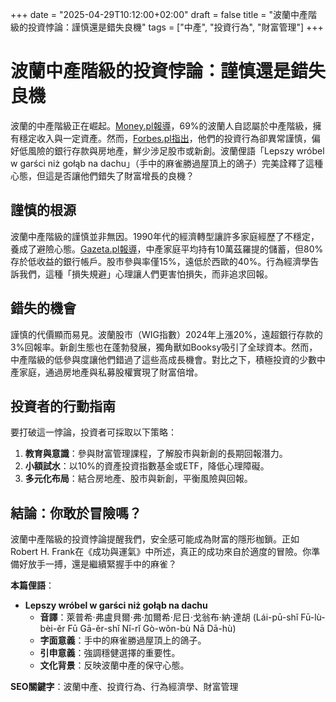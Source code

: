 +++
date = "2025-04-29T10:12:00+02:00"
draft = false
title = "波蘭中產階級的投資悖論：謹慎還是錯失良機"
tags = ["中產", "投資行為", "財富管理"]
+++

# 波蘭中產階級的投資悖論：謹慎還是錯失良機

波蘭的中產階級正在崛起。[Money.pl報導](https://www.money.pl/pieniadze/nie-tylko-zarobki-sa-wazne-oto-kto-zalicza-sie-do-klasy-sredniej-w-polsce-7150903885802176a.html)，69%的波蘭人自認屬於中產階級，擁有穩定收入與一定資產。然而，[Forbes.pl指出](https://www.forbes.pl/jerzy-mazgaj-polacy-bogaci-ale-inwestuja-ostroznie-i-malo-efektywnie/zg9r51y)，他們的投資行為卻異常謹慎，偏好低風險的銀行存款與房地產，鮮少涉足股市或新創。波蘭俚語「Lepszy wróbel w garści niż gołąb na dachu」（手中的麻雀勝過屋頂上的鴿子）完美詮釋了這種心態，但這是否讓他們錯失了財富增長的良機？

## 謹慎的根源

波蘭中產階級的謹慎並非無因。1990年代的經濟轉型讓許多家庭經歷了不穩定，養成了避險心態。[Gazeta.pl報導](https://next.gazeta.pl/next/7,151003,31891624,w-polsce-objelaby-69-proc-populacji-ale-decyduja-nie-tylko.html)，中產家庭平均持有10萬茲羅提的儲蓄，但80%存於低收益的銀行帳戶。股市參與率僅15%，遠低於西歐的40%。行為經濟學告訴我們，這種「損失規避」心理讓人們更害怕損失，而非追求回報。

## 錯失的機會

謹慎的代價顯而易見。波蘭股市（WIG指數）2024年上漲20%，遠超銀行存款的3%回報率。新創生態也在蓬勃發展，獨角獸如Booksy吸引了全球資本。然而，中產階級的低參與度讓他們錯過了這些高成長機會。對比之下，積極投資的少數中產家庭，通過房地產與私募股權實現了財富倍增。

## 投資者的行動指南

要打破這一悖論，投資者可採取以下策略：

1. **教育與意識**：參與財富管理課程，了解股市與新創的長期回報潛力。
2. **小額試水**：以10%的資產投資指數基金或ETF，降低心理障礙。
3. **多元化布局**：結合房地產、股市與新創，平衡風險與回報。

## 結論：你敢於冒險嗎？

波蘭中產階級的投資悖論提醒我們，安全感可能成為財富的隱形枷鎖。正如Robert H. Frank在《成功與運氣》中所述，真正的成功來自於適度的冒險。你準備好放手一搏，還是繼續緊握手中的麻雀？

**本篇俚語**：  
- **Lepszy wróbel w garści niż gołąb na dachu**  
  - **音譯**：萊普希·弗盧貝爾·弗·加爾希·尼日·戈翁布·納·達胡 (Lái-pū-shǐ Fū-lù-bèi-ěr Fū Gā-ěr-shǐ Nǐ-rǐ Gò-wǒn-bù Nā Dā-hù)  
  - **字面意義**：手中的麻雀勝過屋頂上的鴿子。  
  - **引申意義**：強調穩健選擇的重要性。  
  - **文化背景**：反映波蘭中產的保守心態。

**SEO關鍵字**：波蘭中產、投資行為、行為經濟學、財富管理